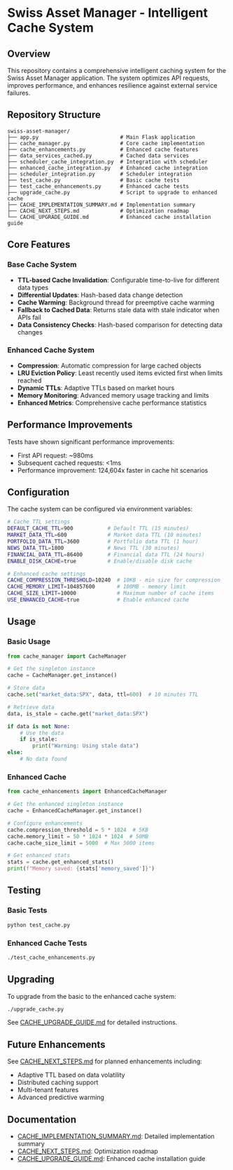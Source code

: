 # Swiss Asset Manager - Intelligent Cache System

## Overview

This repository contains a comprehensive intelligent caching system for the Swiss Asset Manager application. The system optimizes API requests, improves performance, and enhances resilience against external service failures.

## Repository Structure

```
swiss-asset-manager/
├── app.py                          # Main Flask application
├── cache_manager.py                # Core cache implementation
├── cache_enhancements.py           # Enhanced cache features
├── data_services_cached.py         # Cached data services
├── scheduler_cache_integration.py  # Integration with scheduler
├── enhanced_cache_integration.py   # Enhanced cache integration
├── scheduler_integration.py        # Scheduler integration
├── test_cache.py                   # Basic cache tests
├── test_cache_enhancements.py      # Enhanced cache tests
├── upgrade_cache.py                # Script to upgrade to enhanced cache
├── CACHE_IMPLEMENTATION_SUMMARY.md # Implementation summary
├── CACHE_NEXT_STEPS.md             # Optimization roadmap
└── CACHE_UPGRADE_GUIDE.md          # Enhanced cache installation guide
```

## Core Features

### Base Cache System

- **TTL-based Cache Invalidation**: Configurable time-to-live for different data types
- **Differential Updates**: Hash-based data change detection
- **Cache Warming**: Background thread for preemptive cache warming
- **Fallback to Cached Data**: Returns stale data with stale indicator when APIs fail
- **Data Consistency Checks**: Hash-based comparison for detecting data changes

### Enhanced Cache System

- **Compression**: Automatic compression for large cached objects
- **LRU Eviction Policy**: Least recently used items evicted first when limits reached
- **Dynamic TTLs**: Adaptive TTLs based on market hours
- **Memory Monitoring**: Advanced memory usage tracking and limits
- **Enhanced Metrics**: Comprehensive cache performance statistics

## Performance Improvements

Tests have shown significant performance improvements:
- First API request: ~980ms
- Subsequent cached requests: <1ms
- Performance improvement: 124,604x faster in cache hit scenarios

## Configuration

The cache system can be configured via environment variables:

```bash
# Cache TTL settings
DEFAULT_CACHE_TTL=900           # Default TTL (15 minutes)
MARKET_DATA_TTL=600             # Market data TTL (10 minutes)
PORTFOLIO_DATA_TTL=3600         # Portfolio data TTL (1 hour)
NEWS_DATA_TTL=1800              # News TTL (30 minutes)
FINANCIAL_DATA_TTL=86400        # Financial data TTL (24 hours)
ENABLE_DISK_CACHE=true          # Enable/disable disk cache

# Enhanced cache settings
CACHE_COMPRESSION_THRESHOLD=10240  # 10KB - min size for compression
CACHE_MEMORY_LIMIT=104857600       # 100MB - memory limit
CACHE_SIZE_LIMIT=10000             # Maximum number of cache items
USE_ENHANCED_CACHE=true            # Enable enhanced cache
```

## Usage

### Basic Usage

```python
from cache_manager import CacheManager

# Get the singleton instance
cache = CacheManager.get_instance()

# Store data
cache.set("market_data:SPX", data, ttl=600)  # 10 minutes TTL

# Retrieve data
data, is_stale = cache.get("market_data:SPX")

if data is not None:
    # Use the data
    if is_stale:
        print("Warning: Using stale data")
else:
    # No data found
```

### Enhanced Cache

```python
from cache_enhancements import EnhancedCacheManager

# Get the enhanced singleton instance
cache = EnhancedCacheManager.get_instance()

# Configure enhancements
cache.compression_threshold = 5 * 1024  # 5KB
cache.memory_limit = 50 * 1024 * 1024  # 50MB
cache.cache_size_limit = 5000  # Max 5000 items

# Get enhanced stats
stats = cache.get_enhanced_stats()
print(f"Memory saved: {stats['memory_saved']}")
```

## Testing

### Basic Tests

```bash
python test_cache.py
```

### Enhanced Cache Tests

```bash
./test_cache_enhancements.py
```

## Upgrading

To upgrade from the basic to the enhanced cache system:

```bash
./upgrade_cache.py
```

See [CACHE_UPGRADE_GUIDE.md](CACHE_UPGRADE_GUIDE.md) for detailed instructions.

## Future Enhancements

See [CACHE_NEXT_STEPS.md](CACHE_NEXT_STEPS.md) for planned enhancements including:

- Adaptive TTL based on data volatility
- Distributed caching support
- Multi-tenant features
- Advanced predictive warming

## Documentation

- [CACHE_IMPLEMENTATION_SUMMARY.md](CACHE_IMPLEMENTATION_SUMMARY.md): Detailed implementation summary
- [CACHE_NEXT_STEPS.md](CACHE_NEXT_STEPS.md): Optimization roadmap
- [CACHE_UPGRADE_GUIDE.md](CACHE_UPGRADE_GUIDE.md): Enhanced cache installation guide